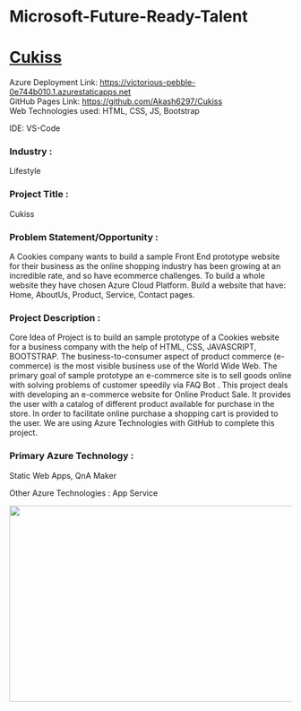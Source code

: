 # Microsoft-Future-Ready-Talent

# <a href="https://victorious-pebble-0e744b010.1.azurestaticapps.net">Cukiss</a>
Azure Deployment Link: https://victorious-pebble-0e744b010.1.azurestaticapps.net <br>
GitHub Pages Link:  https://github.com/Akash6297/Cukiss <br>
Web Technologies used: HTML, CSS, JS, Bootstrap

IDE: VS-Code


### Industry :
Lifestyle

### Project Title :
Cukiss

### Problem Statement/Opportunity :
A Cookies company wants to build a sample Front End prototype website for their business as the online shopping industry has been growing at an incredible rate, and so have ecommerce challenges. To build a whole website they have chosen Azure Cloud Platform. Build a website that have: Home, AboutUs, Product, Service, Contact pages.

### Project Description :
Core Idea of Project is to build an sample prototype of a Cookies website for a business company with the help of HTML, CSS, JAVASCRIPT, BOOTSTRAP. The business-to-consumer aspect of product commerce (e-commerce) is the most visible business use of the World Wide Web. The primary goal of sample prototype an e-commerce site is to sell goods online with solving problems of customer speedily via FAQ Bot . This project deals with developing an e-commerce website for Online Product Sale. It provides the user with a catalog of different product available for purchase in the store. In order to facilitate online purchase a shopping cart is provided to the user. We are using Azure Technologies with GitHub to complete this project.

### Primary Azure Technology :
Static Web Apps, QnA Maker


Other Azure Technologies :
App Service

<a href="https://futurereadytalent.in/"><p align= "center"><img src="https://github.com/ROHAN0011/Microsoft-Future-Ready-Talent-Internship-Project/blob/5ae1e52f4f4236d8ca92ea9189794835ce087467/FRT.jpeg" width="700" height= "350"></p></a>
